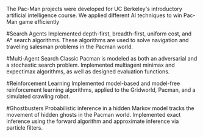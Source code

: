 The Pac-Man projects were developed for UC Berkeley's introductory artificial intelligence course.
We applied different AI techniques to win Pac-Man game efficiently


#Search Agents
Implemented depth-first, breadth-first, uniform cost, and A* search algorithms.
These algorithms are used to solve navigation and traveling salesman problems in the Pacman world.

#Multi-Agent Search
Classic Pacman is modeled as both an adversarial and a stochastic search problem.
Implemented multiagent minimax and expectimax algorithms, as well as designed evaluation functions.

#Reinforcement Learning 
Implemented model-based and model-free reinforcement learning algorithms, applied to the Gridworld, Pacman, and a simulated crawling robot.

#Ghostbusters 
Probabilistic inference in a hidden Markov model tracks the movement of hidden ghosts in the Pacman world.
Implemented exact inference using the forward algorithm and approximate inference via particle filters.
